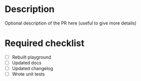 # Description

Optional description of the PR here (useful to give more details)

# Required checklist

- [ ] Rebuilt playground
- [ ] Updated docs
- [ ] Updated changelog
- [ ] Wrote unit tests
